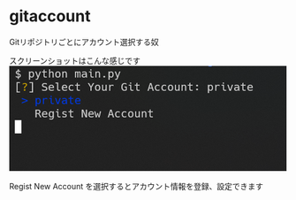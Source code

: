 # gitaccount
Gitリポジトリごとにアカウント選択する奴

スクリーンショットはこんな感じです  
![image](https://github.com/kontikusho/gitaccount/blob/main/Doc/img1.png "image")

Regist New Account を選択するとアカウント情報を登録、設定できます
